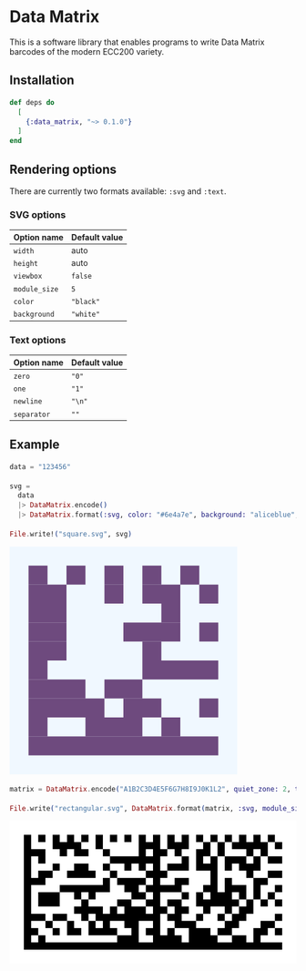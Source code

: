 # Data Matrix

This is a software library that enables programs to write Data Matrix barcodes of the modern ECC200 variety.

## Installation

```exs
def deps do
  [
    {:data_matrix, "~> 0.1.0"}
  ]
end
```

## Rendering options

There are currently two formats available: `:svg` and `:text`.

### SVG options

| Option name | Default value |
| --- | --- |
| `width` | auto |
| `height` | auto |
| `viewbox` | `false` |
| `module_size` | `5` |
| `color` | `"black"` |
| `background` | `"white"` |

### Text options

| Option name | Default value |
| --- | --- |
| `zero` | `"0"` |
| `one` | `"1"` |
| `newline` | `"\n"` |
| `separator` | `""` |

## Example

```ex
data = "123456"

svg =
  data
  |> DataMatrix.encode()
  |> DataMatrix.format(:svg, color: "#6e4a7e", background: "aliceblue", width: 200)

File.write!("square.svg", svg)
```

<img src="./docs/figures/example_square.svg" alt="Example square Data Matrix">

```ex
matrix = DataMatrix.encode("A1B2C3D4E5F6G7H8I9J0K1L2", quiet_zone: 2, type: :rectangle)

File.write("rectangular.svg", DataMatrix.format(matrix, :svg, module_size: 8))
```

<img src="./docs/figures/example_rectangular.svg" alt="Example rectangular Data Matrix">
